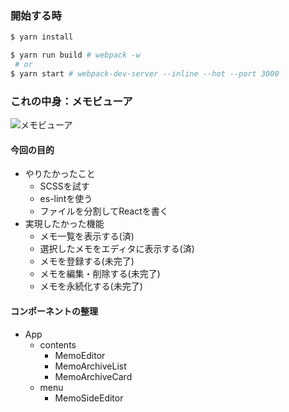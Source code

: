 ### 開始する時

```sh
$ yarn install

$ yarn run build # webpack -w
 # or
$ yarn start # webpack-dev-server --inline --hot --port 3000 
```

### これの中身：メモビューア

![メモビューア](http://www.rinsymbol.sakura.ne.jp/github_images/my_react_study_memo_app.png "メモビューア")

#### 今回の目的

* やりたかったこと
  * SCSSを試す
  * es-lintを使う
  * ファイルを分割してReactを書く
* 実現したかった機能
  * メモ一覧を表示する(済)
  * 選択したメモをエディタに表示する(済)
  * メモを登録する(未完了)
  * メモを編集・削除する(未完了)
  * メモを永続化する(未完了)

#### コンポーネントの整理

* App
  * contents
    * MemoEditor
    * MemoArchiveList
    * MemoArchiveCard
  * menu
      * MemoSideEditor

